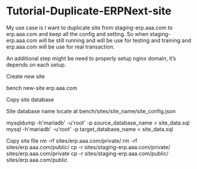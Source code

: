 # Tutorial-Duplicate-ERPNext-site

My use case is I want to duplicate site from staging-erp.aaa.com to erp.aaa.com and keep all the config and setting. So when staging-erp.aaa.com will be still running and will be use for testing and training and erp.aaa.com will be use for real transaction.

An additional step might be need to properly setup nginx domain, it’s depends on each setup.

Create new site

bench new-site erp.aaa.com

Copy site database

Site database name locate at bench/sites/site_name/site_config.json

mysqldump -h'mariadb' -u'root' -p source_database_name > site_data.sql
mysql -h'mariadb' -u'root' -p target_database_name < site_data.sql


Copy site file
rm -rf sites/erp.aaa.com/private/
rm -rf sites/erp.aaa.com/public/
cp -r sites/staging-erp.aaa.com/private/ sites/erp.aaa.com/private
cp -r sites/staging-erp.aaa.com/public/ sites/erp.aaa.com/public
